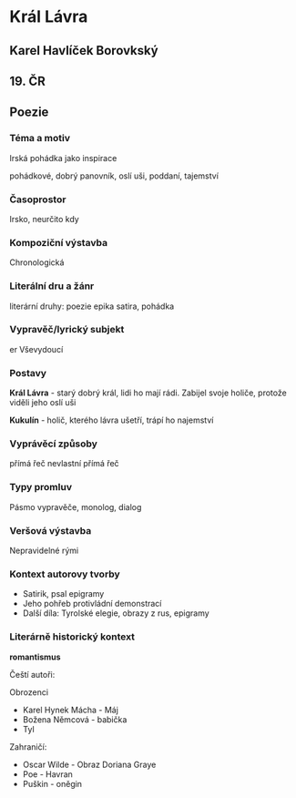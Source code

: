# Král Lávra
## Karel Havlíček Borovkský 
## 19. ČR
## Poezie

### Téma a motiv
Irská pohádka jako inspirace

pohádkové, dobrý panovník, oslí uši, poddaní, tajemství 
### Časoprostor
Irsko, neurčito kdy
### Kompoziční výstavba
Chronologická
### Literální dru a žánr
literární druhy:
poezie epika satira, pohádka 
### Vypravěč/lyrický subjekt
er Vševydoucí
### Postavy
**Král Lávra** - starý dobrý král, lidi ho mají rádi. Zabijel svoje holiče, protože viděli jeho oslí uši

**Kukulín** - holič, kterého lávra ušetří, trápí ho najemství
### Vyprávěcí způsoby
přímá řeč nevlastní přímá řeč
### Typy promluv
Pásmo vypravěče, monolog, dialog
### Veršová výstavba
Nepravidelné rými
### Kontext autorovy tvorby
* Satirik, psal epigramy
* Jeho pohřeb protivládní demonstrací
* Další díla: Tyrolské elegie, obrazy z rus, epigramy
### Literárně historický kontext
**romantismus**

Čeští autoři:

Obrozenci
* Karel Hynek Mácha - Máj
* Božena Němcová - babička
* Tyl 

Zahraničí:
* Oscar Wilde - Obraz Doriana Graye 
* Poe - Havran
* Puškin - oněgin

